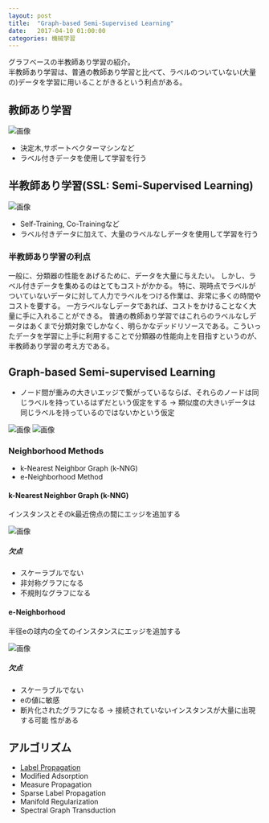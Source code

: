 ```yaml
---
layout: post
title:  "Graph-based Semi-Supervised Learning"
date:   2017-04-10 01:00:00
categories: 機械学習
---
```


グラフベースの半教師あり学習の紹介。  
半教師あり学習は、普通の教師あり学習と比べて、ラベルのついていない(大量の)データを学習に用いることがきるという利点がある。

## 教師あり学習
![画像](https://raw.githubusercontent.com/nocotan/nocotan.github.io/master/images/20170410/flow1.png)

* 決定木,サポートベクターマシンなど
* ラベル付きデータを使用して学習を行う

## 半教師あり学習(SSL: Semi-Supervised Learning)
![画像](https://raw.githubusercontent.com/nocotan/nocotan.github.io/master/images/20170410/flow2.png)

* Self-Training, Co-Trainingなど
* ラベル付きデータに加えて、大量のラベルなしデータを使用して学習を行う

### 半教師あり学習の利点
一般に、分類器の性能をあげるために、データを大量に与えたい。
しかし、ラベル付きデータを集めるのはとてもコストがかかる。
特に、現時点でラベルがついていないデータに対して人力でラベルをつける作業は、非常に多くの時間やコストを要する。
一方ラベルなしデータであれば、コストをかけることなく大量に手に入れることができる。
普通の教師あり学習ではこれらのラベルなしデータはあくまで分類対象でしかなく、明らかなデッドリソースである。こういったデータを学習に上手に利用することで分類器の性能向上を目指すというのが、半教師あり学習の考え方である。

## Graph-based Semi-supervised Learning
* ノード間が重みの大きいエッジで繋がっているならば、それらのノードは同じラベルを持っているはずだという仮定をする -> 類似度の大きいデータは同じラベルを持っているのではないかという仮定

![画像](https://raw.githubusercontent.com/nocotan/nocotan.github.io/master/images/20170410/flow3.png)
![画像](https://raw.githubusercontent.com/nocotan/nocotan.github.io/master/images/20170410/flow4.png)


### Neighborhood Methods
* k-Nearest Neighbor Graph (k-NNG)
* e-Neighborhood Method

#### k-Nearest Neighbor Graph (k-NNG)
インスタンスとそのk最近傍点の間にエッジを追加する

![画像](https://raw.githubusercontent.com/nocotan/nocotan.github.io/master/images/20170410/flow5.png)

##### 欠点
* スケーラブルでない
* 非対称グラフになる
* 不規則なグラフになる

#### e-Neighborhood
半径eの球内の全てのインスタンスにエッジを追加する

![画像](https://raw.githubusercontent.com/nocotan/nocotan.github.io/master/images/20170410/flow6.png)

##### 欠点
* スケーラブルでない
* eの値に敏感
* 断片化されたグラフになる -> 接続されていないインスタンスが大量に出現する可能
  性がある

## アルゴリズム
* [Label Propagation](http://nocotan.github.io/%E6%A9%9F%E6%A2%B0%E5%AD%A6%E7%BF%92/2017/04/11/labelpropagation-copy.html)
* Modified Adsorption
* Measure Propagation
* Sparse Label Propagation
* Manifold Regularization
* Spectral Graph Transduction
